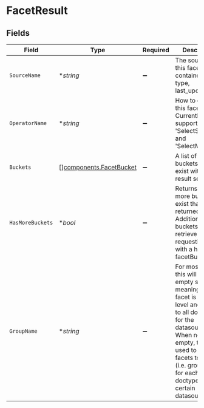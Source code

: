 # FacetResult


## Fields

| Field                                                                                                                                                                                                                                               | Type                                                                                                                                                                                                                                                | Required                                                                                                                                                                                                                                            | Description                                                                                                                                                                                                                                         | Example                                                                                                                                                                                                                                             |
| --------------------------------------------------------------------------------------------------------------------------------------------------------------------------------------------------------------------------------------------------- | --------------------------------------------------------------------------------------------------------------------------------------------------------------------------------------------------------------------------------------------------- | --------------------------------------------------------------------------------------------------------------------------------------------------------------------------------------------------------------------------------------------------- | --------------------------------------------------------------------------------------------------------------------------------------------------------------------------------------------------------------------------------------------------- | --------------------------------------------------------------------------------------------------------------------------------------------------------------------------------------------------------------------------------------------------- |
| `SourceName`                                                                                                                                                                                                                                        | **string*                                                                                                                                                                                                                                           | :heavy_minus_sign:                                                                                                                                                                                                                                  | The source of this facet (e.g. container_name, type, last_updated_at).                                                                                                                                                                              | container_name                                                                                                                                                                                                                                      |
| `OperatorName`                                                                                                                                                                                                                                      | **string*                                                                                                                                                                                                                                           | :heavy_minus_sign:                                                                                                                                                                                                                                  | How to display this facet. Currently supportes 'SelectSingle' and 'SelectMultiple'.                                                                                                                                                                 | SelectMultiple                                                                                                                                                                                                                                      |
| `Buckets`                                                                                                                                                                                                                                           | [][components.FacetBucket](../../models/components/facetbucket.md)                                                                                                                                                                                  | :heavy_minus_sign:                                                                                                                                                                                                                                  | A list of unique buckets that exist within this result set.                                                                                                                                                                                         |                                                                                                                                                                                                                                                     |
| `HasMoreBuckets`                                                                                                                                                                                                                                    | **bool*                                                                                                                                                                                                                                             | :heavy_minus_sign:                                                                                                                                                                                                                                  | Returns true if more buckets exist than those returned. Additional buckets can be retrieve by requesting again with a higher facetBucketSize.                                                                                                       | false                                                                                                                                                                                                                                               |
| `GroupName`                                                                                                                                                                                                                                         | **string*                                                                                                                                                                                                                                           | :heavy_minus_sign:                                                                                                                                                                                                                                  | For most facets this will be the empty string, meaning the facet is high-level and applies to all documents for the datasource. When non-empty, this is used to group facets together (i.e. group facets for each doctype for a certain datasource) | Service Cloud                                                                                                                                                                                                                                       |
